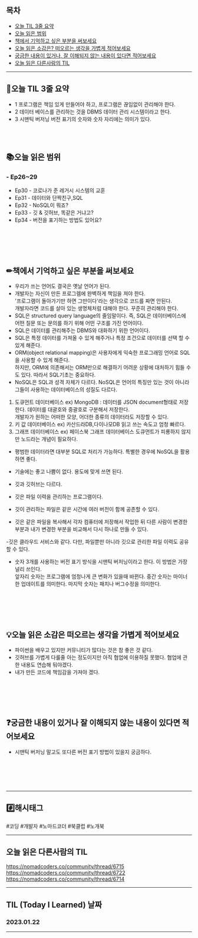 
## 목차

- [오늘 TIL 3줄 요약](#오늘-TIL-3줄-요약)
- [오늘 읽은 범위](#오늘-읽은-범위)
- [책에서 기억하고 싶은 부분을 써보세요](#책에서-기억하고-싶은-부분을-써보세요)
- [오늘 읽은 소감은? 떠오르는 생각을 가볍게 적어보세요](#오늘-읽은-소감은-떠오르는-생각을-가볍게-적어보세요)
- [궁금한 내용이 있거나, 잘 이해되지 않는 내용이 있다면 적어보세요](#궁금한-내용이-있거나-잘-이해되지-않는-내용이-있다면-적어보세요)
- [오늘 읽은 다른사람의 TIL](#오늘-읽은-다른사람의-TIL)

***
## 🌠오늘 TIL 3줄 요약

- 1 프로그램은 책임 있게 만들어야 하고, 프로그램은 끊임없이 관리해야 한다. 
- 2 데이터 베이스를 관리하는 것을 DBMS 데이터 관리 시스템이라고 한다. 
- 3 시맨틱 버저닝 버전 표기의 숫자와 숫자 자리에는 의미가 있다.
<br>
<br>


## 📚오늘 읽은 범위

### - Ep26~29
- Ep30 - 코로나가 준 레거시 시스템의 교훈
- Ep31 - 데이터와 단짝친구,SQL
- Ep32 - NoSQL이 뭐죠?
- Ep33 - 깃 & 깃허브, 똑같은 거냐고?
- Ep34 - 버전을 표기하는 방법도 있어요?
 
<br>
<br>
<br>
<br>


## ✏책에서 기억하고 싶은 부분을 써보세요
- 우리가 쓰는 언어도 결국은 옛날 언어가 된다.
- 개발자는 자신이 만든 프로그렘에 완벽하게 책임을 져야 한다.<br>
'프로그램이 돌아가기만 하면 그만이다'라는 생각으로 코드를 짜면 안된다.<br>
개발자라면 코드를 살아 있는 생명체처럼 대해야 한다. 꾸준히 관리해야 한다.<br>
- SQL은 structured query language의 줄임말이다. 즉, SQL은 데이터베이스에 어떤 질문 또는 문의를 하기 위해 어떤 구조를 가진 언어이다.
- SQL은 데이터를 관리해주는 DBMS와 대화하기 위한 언어이다.
- SQL은 특정 데이터를 가져올 수 있게 해주거나 특정 조건으로 데이터를 선택 할 수 있게 해준다. 
- ORM(object relational mapping)은 사용자에게 익숙한 프로그래밍 언어로 SQL을 사용할 수 있게 해준다.<br>
하지만, ORM에 의존해서는 ORM만으로 해결하기 어려운 상황에 대처하기 힘들 수도 있다. 따라서 SQL기초는 중요하다.
- NoSQL은 SQL과 성격 자체가 다르다. NoSQL은 언어의 특징만 있는 것이 아니라 그들이 사용하는 데이터베이스의 성질도 다르다.
1. 도큐먼트 데이터베이스 ex) MongoDB : 데이터를 JSON document형태로 저장한다. 데이터를 대괄호와 중괄호로 구분해서 저장한다.<br>
개발자가 원하는 어떠한 모양, 어더한 종류의 데이터라도 저장할 수 있다.
2. 키 값 데이터베이스 ex) 카산드라DB,다이나모DB  읽고 쓰는 속도고 엄청 빠르다. 
3. 그래프 데이터베이스 ex) 페이스북 그래프 데이터베이스 도큐먼트가 피룡하지 않지만 노드라는 개념이 필요하다.

- 평범한 데이터라면 대부분 SQL로 처리가 가능하다. 특별한 경우에 NoSQL을 활용하면 좋다.
- 기술에는 좋고 나쁨이 없다. 용도에 맞게 쓰면 된다.

- 깃과 깃허브는 다르다.
- 깃은 파일 이력을 관리하는 프로그램이다.
- 깃이 관리하는 파일은 같은 시간에 여러 버전이 함께 공존할 수 있다.
- 깃은 같은 파일을 복사해서 각자 컴퓨터에 저장해서 작업한 뒤 다른 사람이 변경한 부분과 내가 변경한 부분을 비교해서 다시 하나로 만들 수 있다.

-깃은 클라우드 서비스와 같다. 다만, 파일뿐만 아니라 깃으로 관리한 파일 이력도 공유할 수 있다.

- 숫자 3개를 사용하는 버전 표기 방식을 시맨틱 버저닝이라고 한다. 이 방법은 가장 널리 쓰인다.<br>
앞자리 숫자는 프로그램에 엄청나게 큰 변화가 있을때 바뀐다. 중간 숫자는 마이너한 업데이트를 의미한다. 마지막 숫자는 패치나 버그수정을 의미한다.


<br>
<br>
<br>
<br>


## 💡오늘 읽은 소감은 떠오르는 생각을 가볍게 적어보세요
- 파이썬을 배우고 있지만  커뮤니티가 많다는 것은 참 좋은 것 같다. 
- 깃허브를 가볍게 다룰줄 아는 정도이지만 아직 협업에 이용하질 못했다. 협업에 관한 내용도 연습해 둬야겠다.
- 내가 만든 코드에 책임감을 가져야 겠다.
<br>
<br>
<br>
<br>


## ❓궁금한 내용이 있거나 잘 이해되지 않는 내용이 있다면 적어보세요
- 시맨틱 버저닝 말고도 또다른 버전 표기 방법이 있을지 궁금하다.


<br>
<br>
<br>
<br>







***

## #️⃣해시태그 ##
#코딩 #개발자 #노마드코더 #북클럽 #노개북

***

## 오늘 읽은 다른사람의 TIL
https://nomadcoders.co/community/thread/6715  
https://nomadcoders.co/community/thread/6722     
https://nomadcoders.co/community/thread/6714  

***

## TIL (Today I Learned) 날짜
  
  ### 2023.01.22
  
***
